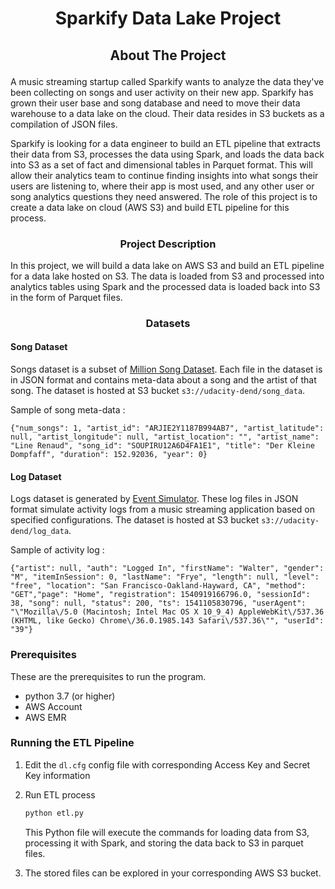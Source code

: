 <!-- ABOUT THE PROJECT -->
# <p align=center> Sparkify Data Lake Project </p>

## <p align=center> About The Project </p>

A music streaming startup called Sparkify wants to analyze the data they've been collecting on songs and user activity on their new app. Sparkify has grown their user base and song database and need to move their data warehouse to a data lake on the cloud. Their data resides in S3 buckets as a compilation of JSON files.

Sparkify is looking for a data engineer to build an ETL pipeline that extracts their data from S3,  processes the data using Spark, and loads the data back into S3 as a set of fact and dimensional tables in Parquet format. This will allow their analytics team to continue finding insights into what songs their users are listening to, where their app is most used, and any other user or song analytics questions they need answered. The role of this project is to create a data lake on cloud (AWS S3) and build ETL pipeline for this process. 

### <p align=center> Project Description </p>

In this project, we will build a data lake on AWS S3 and build an ETL pipeline for a data lake hosted on S3. The data is loaded from S3 and processed into analytics tables using Spark and the processed data is loaded back into S3 in the form of Parquet files.

### <p align=center> Datasets </p>

#### Song Dataset

Songs dataset is a subset of [Million Song Dataset](http://millionsongdataset.com/). Each file in the dataset is in JSON format and contains meta-data about a song and the artist of that song. The dataset is hosted at S3 bucket `s3://udacity-dend/song_data`.

Sample of song meta-data :

```
{"num_songs": 1, "artist_id": "ARJIE2Y1187B994AB7", "artist_latitude": null, "artist_longitude": null, "artist_location": "", "artist_name": "Line Renaud", "song_id": "SOUPIRU12A6D4FA1E1", "title": "Der Kleine Dompfaff", "duration": 152.92036, "year": 0}
```

#### Log Dataset

Logs dataset is generated by [Event Simulator](https://github.com/Interana/eventsim). These log files in JSON format simulate activity logs from a music streaming application based on specified configurations. The dataset is hosted at S3 bucket `s3://udacity-dend/log_data`.

Sample of activity log :

```
{"artist": null, "auth": "Logged In", "firstName": "Walter", "gender": "M", "itemInSession": 0, "lastName": "Frye", "length": null, "level": "free", "location": "San Francisco-Oakland-Hayward, CA", "method": "GET","page": "Home", "registration": 1540919166796.0, "sessionId": 38, "song": null, "status": 200, "ts": 1541105830796, "userAgent": "\"Mozilla\/5.0 (Macintosh; Intel Mac OS X 10_9_4) AppleWebKit\/537.36 (KHTML, like Gecko) Chrome\/36.0.1985.143 Safari\/537.36\"", "userId": "39"}
```

### Prerequisites

These are the prerequisites to run the program.

* python 3.7 (or higher)
* AWS Account
* AWS EMR

### Running the ETL Pipeline

1. Edit the `dl.cfg` config file with corresponding Access Key and Secret Key information

2. Run ETL process 

   ```python
   python etl.py
   ```

   This Python file will execute the commands for loading data from S3, processing it with Spark, and storing the data back to S3 in parquet files.

3.  The stored files can be explored in your corresponding AWS S3 bucket.
